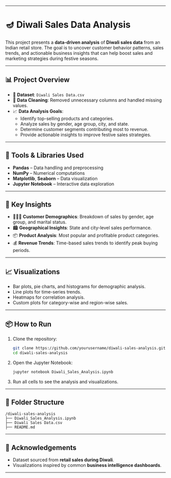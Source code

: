 
---

# 🪔 Diwali Sales Data Analysis

This project presents a **data-driven analysis** of **Diwali sales data** from an Indian retail store. The goal is to uncover customer behavior patterns, sales trends, and actionable business insights that can help boost sales and marketing strategies during festive seasons.

---

## 📊 Project Overview

- 📂 **Dataset**: `Diwali Sales Data.csv`  
- 🧹 **Data Cleaning**: Removed unnecessary columns and handled missing values.
- 📈 **Data Analysis Goals**:
  - Identify top-selling products and categories.
  - Analyze sales by gender, age group, city, and state.
  - Determine customer segments contributing most to revenue.
  - Provide actionable insights to improve festive sales strategies.

---

## 🧰 Tools & Libraries Used

- **Pandas** – Data handling and preprocessing
- **NumPy** – Numerical computations
- **Matplotlib**, **Seaborn** – Data visualization
- **Jupyter Notebook** – Interactive data exploration

---

## 🚀 Key Insights

- 🧑‍🤝‍🧑 **Customer Demographics**: Breakdown of sales by gender, age group, and marital status.
- 🏙️ **Geographical Insights**: State and city-level sales performance.
- 📦 **Product Analysis**: Most popular and profitable product categories.
- 💰 **Revenue Trends**: Time-based sales trends to identify peak buying periods.

---

## 📈 Visualizations

- Bar plots, pie charts, and histograms for demographic analysis.
- Line plots for time-series trends.
- Heatmaps for correlation analysis.
- Custom plots for category-wise and region-wise sales.

---

## 📦 How to Run

1. Clone the repository:
   ```bash
   git clone https://github.com/yourusername/diwali-sales-analysis.git
   cd diwali-sales-analysis
   ```

2. Open the Jupyter Notebook:
   ```bash
   jupyter notebook Diwali_Sales_Analysis.ipynb
   ```

3. Run all cells to see the analysis and visualizations.

---

## 📂 Folder Structure

```
/diwali-sales-analysis
├── Diwali_Sales_Analysis.ipynb
├── Diwali Sales Data.csv
├── README.md
```

---

## 🙌 Acknowledgements

- Dataset sourced from **retail sales during Diwali**.
- Visualizations inspired by common **business intelligence dashboards**.

---
